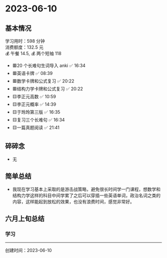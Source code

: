 # 2023-06-10

## 基本情况

学习用时：598 分钟  
消费额度：132.5 元  
💰 午餐 14.5, 💰 两个短袖 118

-   🟥20 个长难句生词导入 anki ✅ 16:34
-   🟥英语卡牌 ✅ 08:39
-   🟥数学卡牌和公式复习 ✅ 20:22
-   🟥结构力学卡牌和公式复习 ✅ 20:22
-   🟨李正元高数 ✅ 10:59
-   🟨李正元概率 ✅ 14:39
-   🟨于玲玲第三版 ✅ 16:35
-   🟨复习三个长难句 ✅ 16:34
-   🟨一篇真题阅读 ✅ 21:41

## 碎碎念

- 无

## 简单总结

- 我现在学习基本上采取的是游击战策略，避免很长时间学一门课程，想数学和结构力学这样的科目中间学累了之后可以穿插一些英语单词，政治名词之类的内容，这样能起到放松的效果，也没有浪费时间，感觉非常好。

## 六月上旬总结

### 学习

---

创建时间：2023-06-10